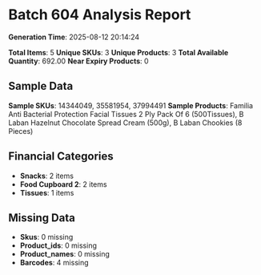 # Batch 604 Analysis Report

**Generation Time**: 2025-08-12 20:14:24

**Total Items**: 5
**Unique SKUs**: 3
**Unique Products**: 3
**Total Available Quantity**: 692.00
**Near Expiry Products**: 0

## Sample Data
**Sample SKUs**: 14344049, 35581954, 37994491
**Sample Products**: Familia Anti Bacterial Protection Facial Tissues 2 Ply Pack Of 6 (500Tissues), B Laban Hazelnut Chocolate Spread Cream (500g), B Laban Chookies (8 Pieces)

## Financial Categories
- **Snacks**: 2 items
- **Food Cupboard 2**: 2 items
- **Tissues**: 1 items

## Missing Data
- **Skus**: 0 missing
- **Product_ids**: 0 missing
- **Product_names**: 0 missing
- **Barcodes**: 4 missing
